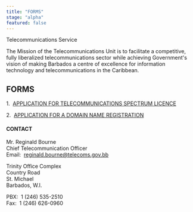 ```yaml
---
title: "FORMS"
stage: "alpha"
featured: false
---
```


Telecommunications Service

The Mission of the Telecommunications Unit is to facilitate a competitive, fully liberalized telecommunications sector while achieving Government's vision of making Barbados a centre of excellence for information technology and telecommunications in the Caribbean.

## FORMS

1.  [APPLICATION FOR TELECOMMUNICATIONS SPECTRUM LICENCE](https://barbados.seamlessdocs.com/f/Form3)

2.  [APPLICATION FOR A DOMAIN NAME REGISTRATION](https://barbados.seamlessdocs.com/f/Form52)

#### CONTACT

Mr. Reginald Bourne  
Chief Telecommunication Officer  
Email:  reginald.bourne@telecoms.gov.bb 

Trinity Office Complex  
Country Road  
St. Michael  
Barbados, W.I.

PBX:  1 (246) 535-2510  
Fax:  1 (246) 626-0960